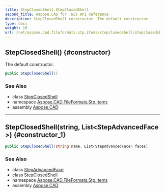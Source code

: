 ```yaml
---
title: StepClosedShell.StepClosedShell
second_title: Aspose.CAD for .NET API Reference
description: StepClosedShell constructor. The default constructor
type: docs
weight: 10
url: /net/aspose.cad.fileformats.stp.items/stepclosedshell/stepclosedshell/
---
```

## StepClosedShell() {#constructor}

The default constructor.

```csharp
public StepClosedShell()
```

### See Also

* class [StepClosedShell](../)
* namespace [Aspose.CAD.FileFormats.Stp.Items](../../stepclosedshell/)
* assembly [Aspose.CAD](../../../)

---

## StepClosedShell(string, List&lt;StepAdvancedFace&gt;) {#constructor_1}

```csharp
public StepClosedShell(string name, List<StepAdvancedFace> faces)
```

### See Also

* class [StepAdvancedFace](../../stepadvancedface/)
* class [StepClosedShell](../)
* namespace [Aspose.CAD.FileFormats.Stp.Items](../../stepclosedshell/)
* assembly [Aspose.CAD](../../../)


